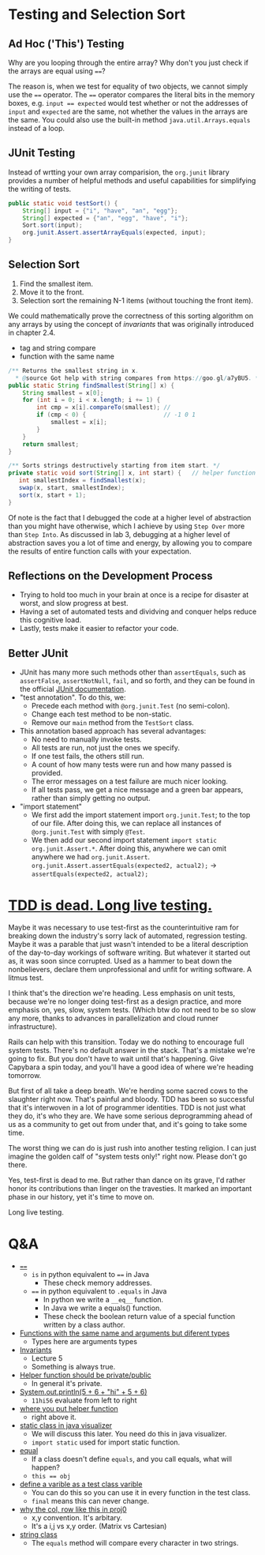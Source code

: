 # Testing and Selection Sort
## Ad Hoc ('This') Testing
Why are you looping through the entire array? Why don't you just check if the arrays are equal using `==`? 

The reason is, when we test for equality of two objects, we cannot simply use the `==` operator. The `==` operator compares the literal bits in the memory boxes, e.g. `input == expected` would test whether or not the addresses of `input` and `expected` are the same, not whether the values in the arrays are the same. You could also use the built-in method `java.util.Arrays.equals` instead of a loop.

## JUnit Testing
Instead of wrtting your own array comparision, the `org.junit` library provides a number of helpful methods and useful capabilities for simplifying the writing of tests.
```java
public static void testSort() {
    String[] input = {"i", "have", "an", "egg"};
    String[] expected = {"an", "egg", "have", "i"};
    Sort.sort(input);
    org.junit.Assert.assertArrayEquals(expected, input);
}
```

## Selection Sort
1. Find the smallest item.
2. Move it to the front.
3. Selection sort the remaining N-1 items (without touching the front item).

We could mathematically prove the correctness of this sorting algorithm on any arrays by using the concept of *invariants* that was originally introduced in chapter 2.4.

- tag and string compare
- function with the same name
```java
/** Returns the smallest string in x. 
  * @source Got help with string compares from https://goo.gl/a7yBU5. */
public static String findSmallest(String[] x) {
    String smallest = x[0];
    for (int i = 0; i < x.length; i += 1) {
        int cmp = x[i].compareTo(smallest); //
        if (cmp < 0) {                      // -1 0 1
            smallest = x[i];
        }
    }
    return smallest;
}

/** Sorts strings destructively starting from item start. */
private static void sort(String[] x, int start) {   // helper function can have the same name with more (or less) parameters.
   int smallestIndex = findSmallest(x);
   swap(x, start, smallestIndex);
   sort(x, start + 1);
}
```

Of note is the fact that I debugged the code at a higher level of abstraction than you might have otherwise, which I achieve by using `Step Over` more than `Step Into`. As discussed in lab 3, debugging at a higher level of abstraction saves you a lot of time and energy, by allowing you to compare the results of entire function calls with your expectation.

## Reflections on the Development Process
- Trying to hold too much in your brain at once is a recipe for disaster at worst, and slow progress at best.
- Having a set of automated tests and dividving and conquer helps reduce this cognitive load.
- Lastly, tests make it easier to refactor your code.

## Better JUnit
- JUnit has many more such methods other than `assertEquals`, such as `assertFalse`, `assertNotNull`, `fail`, and so forth, and they can be found in the official [JUnit documentation](http://junit.org/junit4/javadoc/4.12/org/junit/Assert.html).
- "test annotation". To do this, we:
  - Precede each method with `@org.junit.Test` (no semi-colon).
  - Change each test method to be non-static.
  - Remove our `main` method from the `TestSort` class.
- This annotation based approach has several advantages:
  - No need to manually invoke tests.
  - All tests are run, not just the ones we specify.
  - If one test fails, the others still run.
  - A count of how many tests were run and how many passed is provided.
  - The error messages on a test failure are much nicer looking.
  - If all tests pass, we get a nice message and a green bar appears, rather than simply getting no output.
- "import statement"
  - We first add the import statement import `org.junit.Test`; to the top of our file. After doing this, we can replace all instances of `@org.junit.Test` with simply `@Test`.
  - We then add our second import statement `import static org.junit.Assert.*`. After doing this, anywhere we can omit anywhere we had `org.junit.Assert`. `org.junit.Assert.assertEquals(expected2, actual2);` -> `assertEquals(expected2, actual2);`

# [TDD is dead. Long live testing.](http://david.heinemeierhansson.com/2014/tdd-is-dead-long-live-testing.html)

Maybe it was necessary to use test-first as the counterintuitive ram for breaking down the industry's sorry lack of automated, regression testing. Maybe it was a parable that just wasn't intended to be a literal description of the day-to-day workings of software writing. But whatever it started out as, it was soon since corrupted. Used as a hammer to beat down the nonbelievers, declare them unprofessional and unfit for writing software. A litmus test.

I think that's the direction we're heading. Less emphasis on unit tests, because we're no longer doing test-first as a design practice, and more emphasis on, yes, slow, system tests. (Which btw do not need to be so slow any more, thanks to advances in parallelization and cloud runner infrastructure).

Rails can help with this transition. Today we do nothing to encourage full system tests. There's no default answer in the stack. That's a mistake we're going to fix. But you don't have to wait until that's happening. Give Capybara a spin today, and you'll have a good idea of where we're heading tomorrow.

But first of all take a deep breath. We're herding some sacred cows to the slaughter right now. That's painful and bloody. TDD has been so successful that it's interwoven in a lot of programmer identities. TDD is not just what they do, it's who they are. We have some serious deprogramming ahead of us as a community to get out from under that, and it's going to take some time.

The worst thing we can do is just rush into another testing religion. I can just imagine the golden calf of "system tests only!" right now. Please don't go there.

Yes, test-first is dead to me. But rather than dance on its grave, I'd rather honor its contributions than linger on the travesties. It marked an important phase in our history, yet it's time to move on.

Long live testing.

# Q&A
- [`==`](https://youtu.be/51YjFL6nBFo?t=1384)
  - `is` in python equivalent to `==` in Java
    - These check memory addresses.
  - `==` in python equivalent to `.equals` in Java
    - In python we write a `__eq__` function.
    - In Java we write a equals() function.
    - These check the boolean return value of a special function written by a class author.
- [Functions with the same name and arguments but diferent types](https://youtu.be/51YjFL6nBFo?t=1699)
  - Types here are arguments types
- [Invariants](https://youtu.be/51YjFL6nBFo?t=1753)
  - Lecture 5
  - Something is always true.
- [Helper function should be private/public](https://youtu.be/51YjFL6nBFo?t=1915)
  - In general it's private.
- [System.out.println(5 + 6 + "hi" + 5 + 6)](https://youtu.be/51YjFL6nBFo?t=2062)
  - `11hi56` evaluate from left to right
- [where you put helper function](https://youtu.be/51YjFL6nBFo?t=2123)
  - right above it.
- [static class in java visualizer](https://youtu.be/51YjFL6nBFo?t=2197)
  - We will discuss this later. You need do this in java visualizer.
  - `import static` used for import static function.
- [equal](https://youtu.be/51YjFL6nBFo?t=2249)
  - If a class doesn't define `equals`, and you call equals, what will happen?
  - `this == obj`
- [define a varible as a test class varible](https://youtu.be/51YjFL6nBFo?t=2483)
  - You can do this so you can use it in every function in the test class.
  - `final` means this can never change.
- [why the col, row like this in proj0](https://youtu.be/51YjFL6nBFo?t=2556)
  - x,y convention. It's arbitary.
  - It's a i,j vs x,y order. (Matrix vs Cartesian)
- [string class](https://youtu.be/51YjFL6nBFo?t=2949)
  - The `equals` method will compare every character in two strings.